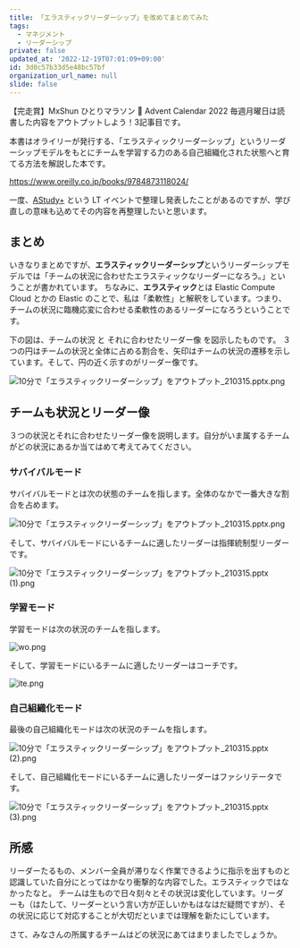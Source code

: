 ```yaml
---
title: 「エラスティックリーダーシップ」を改めてまとめてみた
tags:
  - マネジメント
  - リーダーシップ
private: false
updated_at: '2022-12-19T07:01:09+09:00'
id: 3d0c57b33d5e48bc57bf
organization_url_name: null
slide: false
---
```

【完走賞】MxShun ひとりマラソン 🏃 Advent Calendar 2022 毎週月曜日は読書した内容をアウトプットしよう！3記事目です。

本書はオライリーが発行する、「エラスティックリーダーシップ」というリーダーシップモデルをもとにチームを学習する力のある自己組織化された状態へと育てる方法を解説した本です。

https://www.oreilly.co.jp/books/9784873118024/

一度、[AStudy+](https://askul.connpass.com/event/204742/) という LT イベントで整理し発表したことがあるのですが、学び直しの意味も込めてその内容を再整理したいと思います。
<br />
<script async class="speakerdeck-embed" data-id="84afbb63291a48e591f8d4835701e8eb" data-ratio="1.77777777777778" src="//speakerdeck.com/assets/embed.js"></script>

## まとめ
いきなりまとめですが、**エラスティックリーダーシップ**というリーダーシップモデルでは「チームの状況に合わせたエラスティックなリーダーになろう。」ということが書かれています。
ちなみに、**エラスティック**とは Elastic Compute Cloud とかの Elastic のことで、私は「柔軟性」と解釈をしています。つまり、チームの状況に臨機応変に合わせる柔軟性のあるリーダーになろうということです。

下の図は、チームの状況 と それに合わせたリーダー像 を図示したものです。
３つの円はチームの状況と全体に占める割合を、矢印はチームの状況の遷移を示しています。そして、円の近く示すのがリーダー像です。

![10分で「エラスティックリーダーシップ」をアウトプット_210315.pptx.png](https://qiita-image-store.s3.ap-northeast-1.amazonaws.com/0/488859/b9bbbb48-8492-d800-2eb3-afa8f8d06a9e.png)

## チームも状況とリーダー像
３つの状況とそれに合わせたリーダー像を説明します。自分がいま属するチームがどの状況にあるか当てはめて考えてみてください。

### サバイバルモード
サバイバルモードとは次の状態のチームを指します。全体のなかで一番大きな割合を占めます。

![10分で「エラスティックリーダーシップ」をアウトプット_210315.pptx.png](https://qiita-image-store.s3.ap-northeast-1.amazonaws.com/0/488859/91355b38-8055-136e-6623-704bac38977f.png)

そして、サバイバルモードにいるチームに適したリーダーは指揮統制型リーダーです。

![10分で「エラスティックリーダーシップ」をアウトプット_210315.pptx (1).png](https://qiita-image-store.s3.ap-northeast-1.amazonaws.com/0/488859/5116f302-4edc-d328-7657-ac86ec61fd7e.png)

### 学習モード
学習モードは次の状況のチームを指します。

![wo.png](https://qiita-image-store.s3.ap-northeast-1.amazonaws.com/0/488859/1eb0a722-e16a-9153-df78-bd306ff6ae36.png)

そして、学習モードにいるチームに適したリーダーはコーチです。

![ite.png](https://qiita-image-store.s3.ap-northeast-1.amazonaws.com/0/488859/aca01252-7b1e-1d6a-65b5-4647167e5df2.png)

### 自己組織化モード
最後の自己組織化モードは次の状況のチームを指します。

![10分で「エラスティックリーダーシップ」をアウトプット_210315.pptx (2).png](https://qiita-image-store.s3.ap-northeast-1.amazonaws.com/0/488859/54d95e31-5eb0-b1f2-f706-daf902582d99.png)

そして、自己組織化モードにいるチームに適したリーダーはファシリテータです。

![10分で「エラスティックリーダーシップ」をアウトプット_210315.pptx (3).png](https://qiita-image-store.s3.ap-northeast-1.amazonaws.com/0/488859/92655f04-e450-b121-284c-29a13d034382.png)

## 所感
リーダーたるもの、メンバー全員が滞りなく作業できるように指示を出すものと認識していた自分にとってはかなり衝撃的な内容でした。エラスティックではなかったなと。
チームは生もので日々刻々とその状況は変化しています。リーダーも（はたして、リーダーという言い方が正しいかもはなはだ疑問ですが）、その状況に応じて対応することが大切だといまでは理解を新たにしています。

さて、みなさんの所属するチームはどの状況にあてはまりましたでしょうか。
